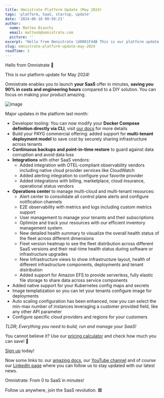 ```yaml
---
title: Omnistrate Platform Update (May 2024)
tags: 'platform, SaaS, startup, update'
date: '2024-06-18 09:50:21'
author:
  name: Matteo Bianchi
  email: matteob@omnistrate.com
  picture: ''
excerpt: "Hello from Omnistrate \U0001F44B This is our platform update for May 2024!"
slug: omnistrate-platform-update-may-2024
readTime: 3
---
```


Hello from Omnistrate 👋

This is our platform update for May 2024!

Omnistrate enables you to launch **your SaaS** offer in minutes, **saving you 90% in costs and engineering hours** compared to a DIY solution. You can focus on making your product amazing.

![image][7]

Major updates in the platform last month:

 - Developer tooling: You can now modify your **Docker Compose definition directly via CLI**, visit [our docs][1] for more details
 - Build your PAYG commercial offering: added support for **multi-tenant deployment model** to save cost by securely sharing infrastructure across tenants
 - **Continuous backups and point-in-time restore** to guard against data corruption and avoid data loss
 - **Integrations** with other SaaS vendors:
    - Added integration with OTEL-compliant observability vendors including native cloud provider services like CloudWatch
    - Added alerting integration to configure your favorite provider
    - Added integrations with billing, marketplace, cloud insurance, operational status vendors
 - **Operations center** to manage multi-cloud and multi-tenant resources:
    - Alert center to consolidate all control plane alerts and configure notification channels
    - E2E observability with metrics and logs including custom metrics support
    - User management to manage your tenants and their subscriptions
    - Optimize and track your resources with our efficient inventory management system.
    - New detailed health summary to visualize the overall health status of the fleet across different dimensions
    - Fleet version heatmap to see the fleet distribution across different SaaS versions and their real-time health status during software or infrastructure upgrades
    - New Infrastructure views to show infrastructure layout, health of different infrastructure components, deployments and tenant distribution
    - Added support for Amazon EFS to provide serverless, fully elastic file storage to share data across service components
 - Added native support for your Kubernetes config maps and secrets
 - Image templatization so you can let your tenants configure image for deployments
 - Auto scaling configuration has been enhanced, now you can select the min-max number of instances leveraging a customer provided field, like any other API parameter
 - Configure specific cloud providers and regions for your customers

_TLDR; Everything you need to build, run and manage your SaaS!_

You cannot believe it? 
Use our [pricing calculator][2] and check how much you can save! 💸

[Sign up][3] today!


Now some links to: our [amazing docs][4], our [YouTube channel][5] and of course our [LinkedIn page][6] where you can follow us to stay updated with our latest news.

Omnistrate: From 0 to SaaS in minutes!

Follow us anywhere, join the SaaS revolution. 🟩

  [1]: https://docs.omnistrate.com/getting-started/ctl-reference/
  [2]: https://omnistrate.com/pricing#cost-calculator
  [3]: https://omnistrate.cloud/signup
  [4]: http://docs.omnistrate.com
  [5]: https://www.youtube.com/@omnistrate
  [6]: https://www.linkedin.com/company/omnistrate/
  [7]: https://drive.google.com/thumbnail?id=1mAmfxpTA6SmfgjvhSeNt2_z5w_JEaTCd&sz=w720 

